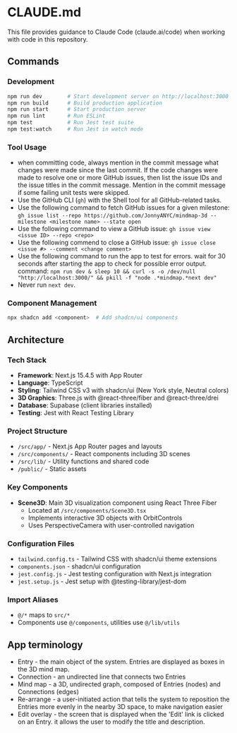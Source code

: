 # CLAUDE.md

This file provides guidance to Claude Code (claude.ai/code) when working with code in this repository.

## Commands

### Development
```bash
npm run dev        # Start development server on http://localhost:3000
npm run build      # Build production application
npm run start      # Start production server
npm run lint       # Run ESLint
npm test           # Run Jest test suite
npm test:watch     # Run Jest in watch mode
```

### Tool Usage
- when committing code, always mention in the commit message what changes were made since the last commit. If the code changes were made to resolve one or more GitHub issues, then list the issue IDs and the issue titles in the commit message. Mention in the commit message if some failing unit tests were skipped.
- Use the GitHub CLI (`gh`) with the Shell tool for all GitHub-related tasks.
- Use the following command to fetch GitHub issues for a given milestone: `gh issue list --repo https://github.com/JonnyANYC/mindmap-3d --milestone <milestone name> --state open`
- Use the following command to view a GitHub issue: `gh issue view <issue ID> --repo <repo>`
- Use the following commend to close a GitHub issue: `gh issue close <issue #> --comment <change comment>`
- Use the following command to run the app to test for errors. wait for 30 seconds after starting the app to check for possible error output. command: `npm run dev & sleep 10 && curl -s -o /dev/null "http://localhost:3000/" && pkill -f "node .*mindmap.*next dev"`
- Never run `next dev`.


### Component Management
```bash
npx shadcn add <component>  # Add shadcn/ui components
```

## Architecture

### Tech Stack
- **Framework**: Next.js 15.4.5 with App Router
- **Language**: TypeScript
- **Styling**: Tailwind CSS v3 with shadcn/ui (New York style, Neutral colors)
- **3D Graphics**: Three.js with @react-three/fiber and @react-three/drei
- **Database**: Supabase (client libraries installed)
- **Testing**: Jest with React Testing Library

### Project Structure
- `/src/app/` - Next.js App Router pages and layouts
- `/src/components/` - React components including 3D scenes
- `/src/lib/` - Utility functions and shared code
- `/public/` - Static assets

### Key Components
- **Scene3D**: Main 3D visualization component using React Three Fiber
  - Located at `/src/components/Scene3D.tsx`
  - Implements interactive 3D objects with OrbitControls
  - Uses PerspectiveCamera with user-controlled navigation

### Configuration Files
- `tailwind.config.ts` - Tailwind CSS with shadcn/ui theme extensions
- `components.json` - shadcn/ui configuration
- `jest.config.js` - Jest testing configuration with Next.js integration
- `jest.setup.js` - Jest setup with @testing-library/jest-dom

### Import Aliases
- `@/*` maps to `src/*`
- Components use `@/components`, utilities use `@/lib/utils`

## App terminology
- Entry - the main object of the system. Entries are displayed as boxes in the 3D mind map.
- Connection - an undirected line that connects two Entries 
- Mind map - a 3D, undirected graph, composed of Entries (nodes) and Connections (edges)
- Re-arrange - a user-initiated action that tells the system to reposition the Entries more evenly in the nearby 3D space, to make navigation easier
- Edit overlay - the screen that is displayed when the 'Edit' link is clicked on an Entry. it allows the user to modify the title and description.
